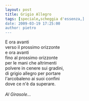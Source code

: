 ```yaml
---
layout: post
title: Grigio Allegro
tags: [speciale,scheggia d'essenza,]
date: 2009-03-19 17:25:00
author: pietro
---
```

E ora avanti<br/>verso il prossimo orizzonte<br/>e ora avanti<br/>fino al prossimo orizzonte<br/>per le mani che altrimenti<br/>polvere in cenere sui gradini,<br/>di grigio allegro per portare<br/>l'arcobaleno ai suoi confini<br/>dove ce n'è da superare.<br/><br/><span style="font-style: italic">Al Girasole...</span>
